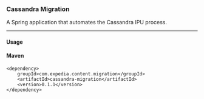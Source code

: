 ### Cassandra Migration

A Spring application that automates the Cassandra IPU process.
___

#### Usage



#### Maven

    <dependency>
        groupId>com.expedia.content.migration</groupId>
        <artifactId>cassandra-migration</artifactId>
        <version>0.1.1</version>
    </dependency>
